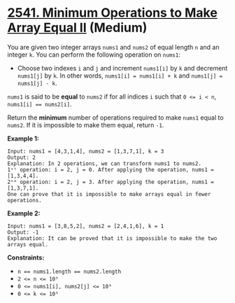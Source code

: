 # [2541. Minimum Operations to Make Array Equal II][link] (Medium)

[link]: https://leetcode.com/problems/minimum-operations-to-make-array-equal-ii/

You are given two integer arrays `nums1` and `nums2` of equal length `n` and an integer `k`. You can
perform the following operation on `nums1`:

- Choose two indexes `i` and `j` and increment `nums1[i]` by `k` and decrement `nums1[j]` by `k`. In
other words, `nums1[i] = nums1[i] + k` and `nums1[j] = nums1[j] - k`.

`nums1` is said to be **equal** to `nums2` if for all indices `i` such that `0 <= i < n`, `nums1[i]
== nums2[i]`.

Return the **minimum** number of operations required to make  `nums1` equal to  `nums2`. If it is
impossible to make them equal, return `-1`.

**Example 1:**

```
Input: nums1 = [4,3,1,4], nums2 = [1,3,7,1], k = 3
Output: 2
Explanation: In 2 operations, we can transform nums1 to nums2.
1ˢᵗ operation: i = 2, j = 0. After applying the operation, nums1 = [1,3,4,4].
2ⁿᵈ operation: i = 2, j = 3. After applying the operation, nums1 = [1,3,7,1].
One can prove that it is impossible to make arrays equal in fewer operations.
```

**Example 2:**

```
Input: nums1 = [3,8,5,2], nums2 = [2,4,1,6], k = 1
Output: -1
Explanation: It can be proved that it is impossible to make the two arrays equal.
```

**Constraints:**

- `n == nums1.length == nums2.length`
- `2 <= n <= 10⁵`
- `0 <= nums1[i], nums2[j] <= 10⁹`
- `0 <= k <= 10⁵`
